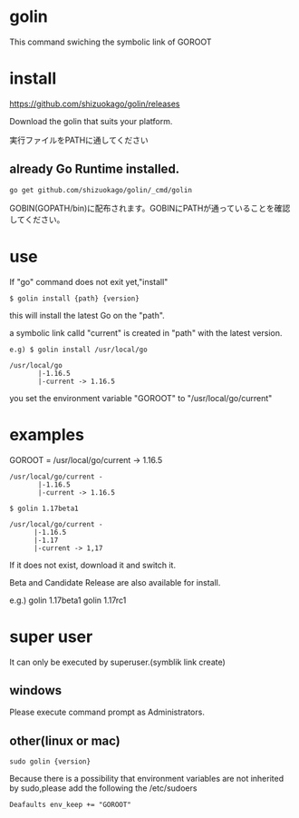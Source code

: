 # golin

This command swiching the symbolic link of GOROOT

# install

https://github.com/shizuokago/golin/releases

Download the golin that suits your platform.

実行ファイルをPATHに通してください


## already Go Runtime installed.

    go get github.com/shizuokago/golin/_cmd/golin

GOBIN(GOPATH/bin)に配布されます。GOBINにPATHが通っていることを確認してください。

# use

If "go" command does not exit yet,"install"

    $ golin install {path} {version}

this will install the latest Go on the "path".

a symbolic link calld "current" is created in "path" with the latest version.

    e.g) $ golin install /usr/local/go

```
/usr/local/go
       |-1.16.5
       |-current -> 1.16.5
```

you set the environment variable "GOROOT" to "/usr/local/go/current"

# examples

GOROOT = /usr/local/go/current -> 1.16.5

```
/usr/local/go/current -
       |-1.16.5
       |-current -> 1.16.5
```

    $ golin 1.17beta1

```
/usr/local/go/current -
      |-1.16.5
      |-1.17
      |-current -> 1,17
```

If it does not exist, download it and switch it.

Beta and Candidate Release are also available for install.

e.g.) golin 1.17beta1
      golin 1.17rc1

# super user

It can only be executed by superuser.(symblik link create)

## windows

Please execute command prompt as Administrators.

## other(linux or mac)

```
sudo golin {version}
```

Because there is a possibility that environment variables are not inherited by sudo,please add the following the /etc/sudoers

```
Deafaults env_keep += "GOROOT"
```

